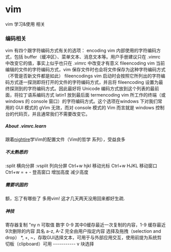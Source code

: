﻿<h1>vim</h1>
vim 学习&使用 相关 
<h3>编码相关</h3>
vim 有四个跟字符编码方式有关的选项：  
encoding       vim 内部使用的字符编码方式，包括 buffer（缓冲区）、菜单文本、消息文本等。用户手册建议只在 .vimrc 中改变它的值，事实上似乎也只在 .vimrc 中改变才有意义  
fileencoding   vim 当前编辑的文件的字符编码方式，vim 保存文件时也会将文件保存为这种字符编码方式（不管是否新文件都是如此）  
fileencodings  vim 启动时会按照它所列出的字符编码方式逐一探测即将打开的文件的字符编码方式，并且将 fileencoding 设置为最终探测到的字符编码方式。因此最好将 Unicode 编码方式放到这个列表的最前面，将拉丁语系编码方式 latin1 放到最后面  
termencoding   vim 所工作的终端（或 windows 的 console 窗口）的字符编码方式。这个选项在windows 下对我们常用的 GUI 模式的 gVim 无效，而对 console 模式的 Vim 而言就是 windows 控制台的代码页，并且通常我们不需要改变它。  
<h5> About .vimrc.learn</h5>
跟着<a target="_blank" href="http://segmentfault.com/u/nightire">nightire</a>学Vim的配置文件（Vim的哲学 系列），受益良多  
<h5>不太熟悉的</h5>
:split 横向分屏 :vsplit 列向分屏  
Ctrl+w hjkl 移动光标 Ctrl+w HJKL 移动窗口  
Ctrl+w = + - 登高窗口 增加高度 减少高度  
<h5>需要巩固的</h5>
额，忘了有哪些了  
多用vim! 这才几天两天没用回来都好生疏.  
<h5>神技</h5>
寄存器复制  
"ny n 可取值  
    数字 0-9 其中0缓存最近一次复制的内容，1-9 缓存最近9次删除的内容  
    具名 a-z, A-Z 完全由用户指定内容
    选择及拖拽（selection and drop） *, +, ~，存取GUI选择文本，可用于与外部应用交互，使用前提为系统剪切板（clipboard）可用  
    -----------
v 块选择  
